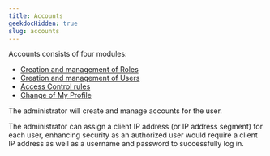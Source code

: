 ```yaml
---
title: Accounts
geekdocHidden: true
slug: accounts
---
```


Accounts consists of four modules:

* <a href="/cloud_vista/sysadmin/admin/accounts/roles">Creation and management of Roles</a>
* <a href="/cloud_vista/sysadmin/admin/accounts/users">Creation and management of Users</a>
* <a href="/cloud_vista/sysadmin/admin/accounts/accesscontrol">Access Control rules</a>
* <a href="/cloud_vista/sysadmin/admin/accounts/myprofile">Change of My Profile</a>

The administrator will create and manage accounts for the user.
  
The administrator can assign a client IP address (or IP address segment) for each user, enhancing security as an authorized user would require a client IP address as well as a username and password to successfully log in.

